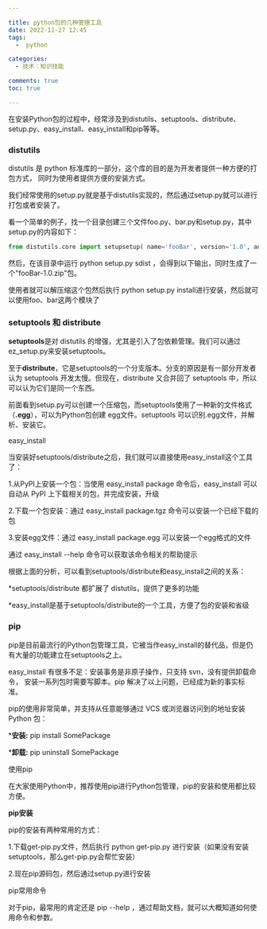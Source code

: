```yaml
---

title: python包的几种管理工具
date: 2022-11-27 12:45
tags:
  -  python

categories:
  - 技术：知识技能

comments: true
toc: true

---
```

在安装Python包的过程中，经常涉及到distutils、setuptools、distribute、setup.py、easy_install、easy_install和pip等等。



### **distutils**

distutils 是 python 标准库的一部分，这个库的目的是为开发者提供一种方便的打包方式， 同时为使用者提供方便的安装方式。



我们经常使用的setup.py就是基于distutils实现的，然后通过setup.py就可以进行打包或者安装了。



看一个简单的例子，找一个目录创建三个文件foo.py、bar.py和setup.py，其中setup.py的内容如下：

```python
from distutils.core import setupsetup( name='fooBar', version='1.0', author='Will', author_email='wilber@sh.com', url='http://www.cnblogs.com/wilber2013/', py_modules=['foo', 'bar'],)
```

然后，在该目录中运行 python setup.py sdist ，会得到以下输出，同时生成了一个"fooBar-1.0.zip"包。

使用者就可以解压缩这个包然后执行 python setup.py install进行安装，然后就可以使用foo、bar这两个模块了



### **setuptools 和 distribute**

**setuptools**是对 distutils 的增强，尤其是引入了包依赖管理。我们可以通过ez_setup.py来安装setuptools。

至于**distribute**，它是setuptools的一个分支版本。分支的原因是有一部分开发者认为 setuptools 开发太慢。但现在，distribute 又合并回了 setuptools 中，所以可以认为它们是同一个东西。

前面看到setup.py可以创建一个压缩包，而setuptools使用了一种新的文件格式（**.egg**），可以为Python包创建 egg文件。setuptools 可以识别.egg文件，并解析、安装它。



easy_install

当安装好setuptools/distribute之后，我们就可以直接使用easy_install这个工具了：

1.从PyPI上安装一个包：当使用 easy_install package 命令后，easy_install 可以自动从 PyPI 上下载相关的包，并完成安装，升级

2.下载一个包安装：通过 easy_install package.tgz 命令可以安装一个已经下载的包

3.安装egg文件：通过 easy_install package.egg 可以安装一个egg格式的文件

通过 easy_install --help 命令可以获取该命令相关的帮助提示



根据上面的分析，可以看到setuptools/distribute和easy_install之间的关系：

*setuptools/distribute 都扩展了 distutils，提供了更多的功能

*easy_install是基于setuptools/distribute的一个工具，方便了包的安装和省级

### **pip**

pip是目前最流行的Python包管理工具，它被当作easy_install的替代品，但是仍有大量的功能建立在setuptools之上。

easy_install 有很多不足：安装事务是非原子操作，只支持 svn，没有提供卸载命令， 安装一系列包时需要写脚本。pip 解决了以上问题，已经成为新的事实标准。

pip的使用非常简单，并支持从任意能够通过 VCS 或浏览器访问到的地址安装 Python 包：

***安装:** pip install SomePackage

***卸载:** pip uninstall SomePackage

使用pip

在大家使用Python中，推荐使用pip进行Python包管理，pip的安装和使用都比较方便。

**pip安装**

pip的安装有两种常用的方式：

1.下载get-pip.py文件，然后执行 python get-pip.py 进行安装（如果没有安装setuptools，那么get-pip.py会帮忙安装）

2.现在pip源码包，然后通过setup.py进行安装

pip常用命令

对于pip，最常用的肯定还是 pip --help ，通过帮助文档，就可以大概知道如何使用命令和参数。



